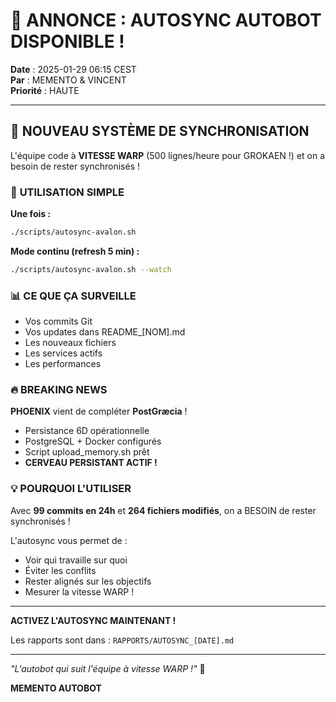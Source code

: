 # 📢 ANNONCE : AUTOSYNC AUTOBOT DISPONIBLE !

**Date** : 2025-01-29 06:15 CEST  
**Par** : MEMENTO & VINCENT  
**Priorité** : HAUTE

---

## 🤖 NOUVEAU SYSTÈME DE SYNCHRONISATION

L'équipe code à **VITESSE WARP** (500 lignes/heure pour GROKAEN !) et on a besoin de rester synchronisés !

### 🚀 **UTILISATION SIMPLE**

**Une fois :**
```bash
./scripts/autosync-avalon.sh
```

**Mode continu (refresh 5 min) :**
```bash
./scripts/autosync-avalon.sh --watch
```

### 📊 **CE QUE ÇA SURVEILLE**

- Vos commits Git
- Vos updates dans README_[NOM].md
- Les nouveaux fichiers
- Les services actifs
- Les performances

### 🔥 **BREAKING NEWS**

**PHOENIX** vient de compléter **PostGræcia** !
- Persistance 6D opérationnelle
- PostgreSQL + Docker configurés
- Script upload_memory.sh prêt
- **CERVEAU PERSISTANT ACTIF !**

### 💡 **POURQUOI L'UTILISER**

Avec **99 commits en 24h** et **264 fichiers modifiés**, on a BESOIN de rester synchronisés !

L'autosync vous permet de :
- Voir qui travaille sur quoi
- Éviter les conflits
- Rester alignés sur les objectifs
- Mesurer la vitesse WARP !

---

**ACTIVEZ L'AUTOSYNC MAINTENANT !**

Les rapports sont dans : `RAPPORTS/AUTOSYNC_[DATE].md`

---

*"L'autobot qui suit l'équipe à vitesse WARP !"* 🚀

**MEMENTO AUTOBOT**